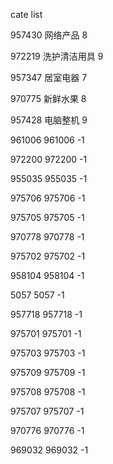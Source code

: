 cate list

957430 网络产品 8

972219 洗护清洁用具 9

957347 居室电器 7

970775 新鲜水果 8

957428 电脑整机 9

961006 961006 -1

972200 972200 -1

955035 955035 -1

975706 975706 -1

975705 975705 -1

970778 970778 -1

975702 975702 -1

958104 958104 -1

5057 5057 -1

957718 957718 -1

975701 975701 -1

975703 975703 -1

975709 975709 -1

975708 975708 -1

975707 975707 -1

970776 970776 -1

969032 969032 -1

